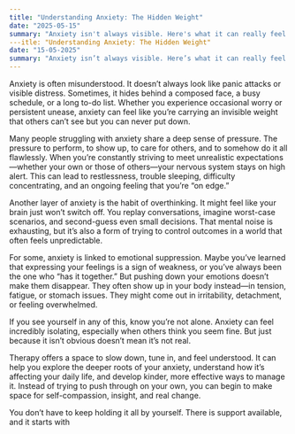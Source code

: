 ```yaml
---
title: "Understanding Anxiety: The Hidden Weight"
date: "2025-05-15"
summary: "Anxiety isn't always visible. Here's what it can really feel like—and how therapy can help."
---itle: "Understanding Anxiety: The Hidden Weight"
date: "15-05-2025"
summary: "Anxiety isn’t always visible. Here’s what it can really feel like—and how therapy can help."
---
```


Anxiety is often misunderstood. It doesn’t always look like panic attacks or visible distress. Sometimes, it hides behind a composed face, a busy schedule, or a long to-do list. Whether you experience occasional worry or persistent unease, anxiety can feel like you’re carrying an invisible weight that others can’t see but you can never put down.

Many people struggling with anxiety share a deep sense of pressure. The pressure to perform, to show up, to care for others, and to somehow do it all flawlessly. When you’re constantly striving to meet unrealistic expectations—whether your own or those of others—your nervous system stays on high alert. This can lead to restlessness, trouble sleeping, difficulty concentrating, and an ongoing feeling that you’re “on edge.”

Another layer of anxiety is the habit of overthinking. It might feel like your brain just won’t switch off. You replay conversations, imagine worst-case scenarios, and second-guess even small decisions. That mental noise is exhausting, but it’s also a form of trying to control outcomes in a world that often feels unpredictable.

For some, anxiety is linked to emotional suppression. Maybe you’ve learned that expressing your feelings is a sign of weakness, or you’ve always been the one who “has it together.” But pushing down your emotions doesn’t make them disappear. They often show up in your body instead—in tension, fatigue, or stomach issues. They might come out in irritability, detachment, or feeling overwhelmed.

If you see yourself in any of this, know you’re not alone. Anxiety can feel incredibly isolating, especially when others think you seem fine. But just because it isn’t obvious doesn’t mean it’s not real.

Therapy offers a space to slow down, tune in, and feel understood. It can help you explore the deeper roots of your anxiety, understand how it’s affecting your daily life, and develop kinder, more effective ways to manage it. Instead of trying to push through on your own, you can begin to make space for self-compassion, insight, and real change.

You don’t have to keep holding it all by yourself. There is support available, and it starts with
